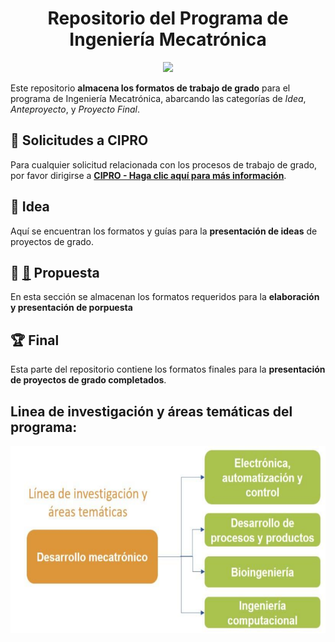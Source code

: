 
<h1 align="center">Repositorio del Programa de Ingeniería Mecatrónica</h1>

<p align="center">
<img src="./Logos/logo.jpg" height="300">
</p>


Este repositorio **almacena los formatos de trabajo de grado** para el programa de Ingeniería Mecatrónica, abarcando las categorías de *Idea*, *Anteproyecto*, y *Proyecto Final*.
## 📢 Solicitudes a CIPRO


Para cualquier solicitud relacionada con los procesos de trabajo de grado, por favor dirigirse a <a href="https://forms.gle/gT6W2tXAkv47Y1SP6" target="_blank">**CIPRO - Haga clic aquí para más información**</a>.


## 📝 Idea

Aquí se encuentran los formatos y guías para la **presentación de ideas** de proyectos de grado.

## 📄 [📂](./Formato%20Propuesta/) Propuesta

En esta sección se almacenan los formatos requeridos para la **elaboración y presentación de porpuesta**



## 🏆 Final

Esta parte del repositorio contiene los formatos finales para la **presentación de proyectos de grado completados**.
## Linea de investigación y áreas temáticas del programa: 
<p align="center">
<img src="./Logos/Linea.png" height="300">
</p>


